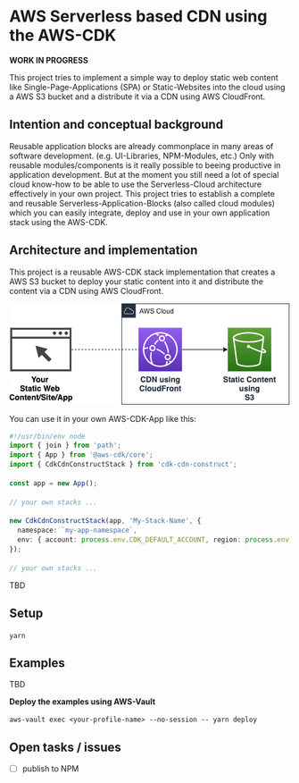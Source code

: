 # AWS Serverless based CDN using the AWS-CDK

**WORK IN PROGRESS**

This project tries to implement a simple way to deploy static web content like Single-Page-Applications (SPA) or Static-Websites into the cloud using a AWS S3 bucket and a distribute it via a CDN using AWS CloudFront.

## Intention and conceptual background

Reusable application blocks are already commonplace in many areas of software development. (e.g. UI-Libraries, NPM-Modules, etc.) Only with reusable modules/components is it really possible to beeing productive in application development. But at the moment you still need a lot of special cloud know-how to be able to use the Serverless-Cloud architecture effectively in your own project. This project tries to establish a complete and reusable Serverless-Application-Blocks (also called cloud modules) which you can easily integrate, deploy and use in your own application stack using the AWS-CDK.

## Architecture and implementation

This project is a reusable AWS-CDK stack implementation that creates a AWS S3 bucket to deploy your static content into it and distribute the content via a CDN using AWS CloudFront.

![Architecture](cdk-cdn.png)

You can use it in your own AWS-CDK-App like this:

```typescript
#!/usr/bin/env node
import { join } from 'path';
import { App } from '@aws-cdk/core';
import { CdkCdnConstructStack } from 'cdk-cdn-construct';

const app = new App();

// your own stacks ...

new CdkCdnConstructStack(app, 'My-Stack-Name', {
  namespace: `my-app-namespace`,
  env: { account: process.env.CDK_DEFAULT_ACCOUNT, region: process.env.CDK_DEFAULT_REGION },
});

// your own stacks ...
```

TBD

## Setup

`yarn`

## Examples

TBD

**Deploy the examples using AWS-Vault**

`aws-vault exec <your-profile-name> --no-session -- yarn deploy`

## Open tasks / issues

- [ ] publish to NPM
